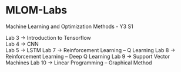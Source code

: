 # MLOM-Labs
Machine Learning and Optimization Methods - Y3 S1

Lab 3 -> Introduction to Tensorflow    
Lab 4 -> CNN    
Lab 5 -> LSTM
Lab 7 -> Reinforcement Learning – Q Learning
Lab 8 -> Reinforcement Learning –  Deep Q Learning
Lab 9 -> Support Vector Machines
Lab 10 -> Linear Programming – Graphical Method
